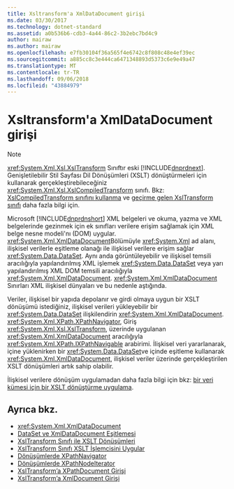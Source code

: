 ```yaml
---
title: Xsltransform'a XmlDataDocument girişi
ms.date: 03/30/2017
ms.technology: dotnet-standard
ms.assetid: a0b536b6-cdb3-4a44-86c2-3b2ebc7bd4c9
author: mairaw
ms.author: mairaw
ms.openlocfilehash: e7fb30104f36a565f4e6742c8f808c48e4ef39ec
ms.sourcegitcommit: a885cc8c3e444ca6471348893d5373c6e9e49a47
ms.translationtype: MT
ms.contentlocale: tr-TR
ms.lasthandoff: 09/06/2018
ms.locfileid: "43884979"
---
```

# <a name="xmldatadocument-input-to-xsltransform"></a>Xsltransform'a XmlDataDocument girişi
> [!NOTE]
>  <xref:System.Xml.Xsl.XslTransform> Sınıftır eski [!INCLUDE[dnprdnext](../../../../includes/dnprdnext-md.md)]. Genişletilebilir Stil Sayfası Dil Dönüşümleri (XSLT) dönüştürmeleri için kullanarak gerçekleştirebileceğiniz <xref:System.Xml.Xsl.XslCompiledTransform> sınıfı. Bkz: [XslCompiledTransform sınıfını kullanma](../../../../docs/standard/data/xml/using-the-xslcompiledtransform-class.md) ve [geçirme gelen XslTransform sınıfı](../../../../docs/standard/data/xml/migrating-from-the-xsltransform-class.md) daha fazla bilgi için.  
  
 Microsoft [!INCLUDE[dnprdnshort](../../../../includes/dnprdnshort-md.md)] XML belgeleri ve okuma, yazma ve XML belgelerinde gezinmek için ek sınıfları verilere erişim sağlamak için XML belge nesne modeli'nı (DOM) uygular. <xref:System.Xml.XmlDataDocument>Bölümüyle <xref:System.Xml> ad alanı, ilişkisel verilerle eşitleme olanağı ile ilişkisel verilere erişim sağlar <xref:System.Data.DataSet>. Aynı anda görüntüleyebilir ve ilişkisel temsili aracılığıyla yapılandırılmış XML işlemek <xref:System.Data.DataSet> veya yarı yapılandırılmış XML DOM temsili aracılığıyla <xref:System.Xml.XmlDataDocument>. <xref:System.Xml.XmlDataDocument> Sınırları XML ilişkisel dünyaları ve bu nedenle aştığında.  
  
 Veriler, ilişkisel bir yapıda depolanır ve girdi olmaya uygun bir XSLT dönüşümü istediğiniz, ilişkisel verileri yükleyebilir bir <xref:System.Data.DataSet> ilişkilendirin <xref:System.Xml.XmlDataDocument>. <xref:System.Xml.XPath.XPathNavigator>, Giriş <xref:System.Xml.Xsl.XslTransform>, üzerinde uygulanan <xref:System.Xml.XmlDataDocument> aracılığıyla <xref:System.Xml.XPath.IXPathNavigable> arabirimi. İlişkisel veri yararlanarak, içine yüklenirken bir <xref:System.Data.DataSet>ve içinde eşitleme kullanarak <xref:System.Xml.XmlDataDocument>, ilişkisel veriler üzerinde gerçekleştirilen XSLT dönüşümleri artık sahip olabilir.  
  
 İlişkisel verilere dönüşüm uygulamadan daha fazla bilgi için bkz: [bir veri kümesi için bir XSLT dönüştürme uygulama](../../../../docs/framework/data/adonet/dataset-datatable-dataview/applying-an-xslt-transform-to-a-dataset.md).  
  
## <a name="see-also"></a>Ayrıca bkz.

- <xref:System.Xml.XmlDataDocument>  
- [DataSet ve XmlDataDocument Eşitlemesi](../../../../docs/framework/data/adonet/dataset-datatable-dataview/dataset-and-xmldatadocument-synchronization.md)  
- [XslTransform Sınıfı ile XSLT Dönüşümleri](../../../../docs/standard/data/xml/xslt-transformations-with-the-xsltransform-class.md)  
- [XslTransform Sınıfı XSLT İşlemcisini Uygular](../../../../docs/standard/data/xml/xsltransform-class-implements-the-xslt-processor.md)  
- [Dönüşümlerde XPathNavigator](../../../../docs/standard/data/xml/xpathnavigator-in-transformations.md)  
- [Dönüşümlerde XPathNodeIterator](../../../../docs/standard/data/xml/xpathnodeiterator-in-transformations.md)  
- [XslTransform’a XPathDocument Girişi](../../../../docs/standard/data/xml/xpathdocument-input-to-xsltransform.md)  
- [XslTransform’a XmlDocument Girişi](../../../../docs/standard/data/xml/xmldocument-input-to-xsltransform.md)
